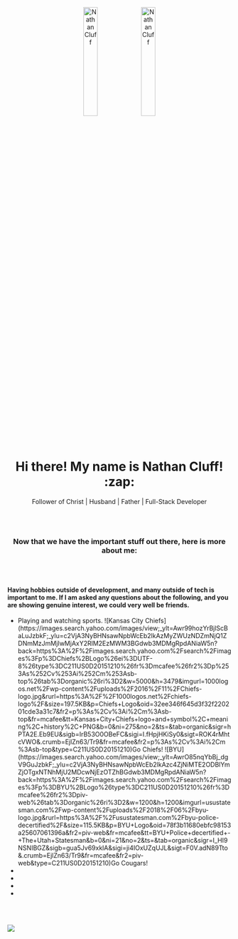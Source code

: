 <p align="center">
  <img src='https://avatars.githubusercontent.com/u/79126599?v=4' alt="Nathan Cluff" width="25%" height="auto"/>
  <img src='https://purenspiration.com/DIST/CSS/Images/my-headshot.jpg' alt="Nathan Cluff" width="25%" height="auto"/>
</p>
<h1 align="center"> Hi there! My name is Nathan Cluff! :zap: </h1>
<p align="center">Follower of Christ | Husband | Father | Full-Stack Developer</p>
<br><br>
<h3 align="center">Now that we have the important stuff out there, here is more about me:</h3>
<br><br>

<h4>Having hobbies outside of development, and many outside of tech is important to me.  If I am asked any questions about the following, and you are showing genuine interest, we could very well be friends.</h4>
<ul>
  <li>Playing and watching sports. ![Kansas City Chiefs](https://images.search.yahoo.com/images/view;_ylt=Awr99hozYrBjlScBaLuJzbkF;_ylu=c2VjA3NyBHNsawNpbWcEb2lkAzMyZWUzNDZmNjQ1ZDNmMzJmMjIwMjAxY2RlM2EzMWM3BGdwb3MDMgRpdANiaW5n?back=https%3A%2F%2Fimages.search.yahoo.com%2Fsearch%2Fimages%3Fp%3DChiefs%2BLogo%26ei%3DUTF-8%26type%3DC211US0D20151210%26fr%3Dmcafee%26fr2%3Dp%253As%252Cv%253Ai%252Cm%253Asb-top%26tab%3Dorganic%26ri%3D2&w=5000&h=3479&imgurl=1000logos.net%2Fwp-content%2Fuploads%2F2016%2F11%2FChiefs-logo.jpg&rurl=https%3A%2F%2F1000logos.net%2Fchiefs-logo%2F&size=197.5KB&p=Chiefs+Logo&oid=32ee346f645d3f32f220201cde3a31c7&fr2=p%3As%2Cv%3Ai%2Cm%3Asb-top&fr=mcafee&tt=Kansas+City+Chiefs+logo+and+symbol%2C+meaning%2C+history%2C+PNG&b=0&ni=275&no=2&ts=&tab=organic&sigr=hPTA2E.Eb9EU&sigb=IrB53O0OBeFC&sigi=I.fHpjHKiSy0&sigt=ROK4rMhtcVWO&.crumb=EjlZn63/Tr9&fr=mcafee&fr2=p%3As%2Cv%3Ai%2Cm%3Asb-top&type=C211US0D20151210)Go Chiefs! ![BYU](https://images.search.yahoo.com/images/view;_ylt=AwrO85nqYbBj_dgV9GuJzbkF;_ylu=c2VjA3NyBHNsawNpbWcEb2lkAzc4ZjNiMTE2ODBlYmZjOTgxNTNhMjU2MDcwNjEzOTZhBGdwb3MDMgRpdANiaW5n?back=https%3A%2F%2Fimages.search.yahoo.com%2Fsearch%2Fimages%3Fp%3DBYU%2BLogo%26type%3DC211US0D20151210%26fr%3Dmcafee%26fr2%3Dpiv-web%26tab%3Dorganic%26ri%3D2&w=1200&h=1200&imgurl=usustatesman.com%2Fwp-content%2Fuploads%2F2018%2F06%2Fbyu-logo.jpg&rurl=https%3A%2F%2Fusustatesman.com%2Fbyu-police-decertified%2F&size=115.5KB&p=BYU+Logo&oid=78f3b11680ebfc98153a25607061396a&fr2=piv-web&fr=mcafee&tt=BYU+Police+decertified+-+The+Utah+Statesman&b=0&ni=21&no=2&ts=&tab=organic&sigr=I_HI9NSNIBGZ&sigb=gua5Jv69xklA&sigi=ji4IOxUZqUJL&sigt=F0V.adN89Tto&.crumb=EjlZn63/Tr9&fr=mcafee&fr2=piv-web&type=C211US0D20151210)Go Cougars!</li>
  <li></li>
  <li></li>
  <li></li>
  <li></li>
  
</ul>

<br><br>

![](https://komarev.com/ghpvc/?username=ncluff003&color=ffd700&style=plastic&label=Profile+Views)

<!--
**ncluff003/ncluff003** is a ✨ _special_ ✨ repository because its `README.md` (this file) appears on your GitHub profile.

Here are some ideas to get you started:

- 🔭 I’m currently working on ...
- 🌱 I’m currently learning ...
- 👯 I’m looking to collaborate on ...
- 🤔 I’m looking for help with ...
- 💬 Ask me about ...
- 📫 How to reach me: ...
- 😄 Pronouns: ...
- ⚡ Fun fact: ...
-->
